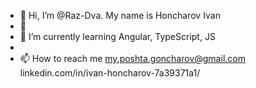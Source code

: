 - 👋 Hi, I’m @Raz-Dva. My name is Honcharov Ivan
- 👀 
- 🌱 I’m currently learning Angular, TypeScript, JS
- 
- 📫 How to reach me my.poshta.goncharov@gmail.com  linkedin.com/in/ivan-honcharov-7a39371a1/

<!---
Raz-Dva/Raz-Dva is a ✨ special ✨ repository because its `README.md` (this file) appears on your GitHub profile.
You can click the Preview link to take a look at your changes.
--->
